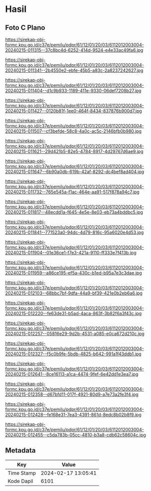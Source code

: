 # Hasil

## Foto C Plano

https://sirekap-obj-formc.kpu.go.id/c37e/pemilu/pdpr/61/12/01/20/03/6112012003004-20240215-011315--37c8bc4d-6252-414d-9524-e4e33ac49fa6.jpg

https://sirekap-obj-formc.kpu.go.id/c37e/pemilu/pdpr/61/12/01/20/03/6112012003004-20240215-011341--2b4550e2-ebfe-45b5-a83c-2a8237242627.jpg

https://sirekap-obj-formc.kpu.go.id/c37e/pemilu/pdpr/61/12/01/20/03/6112012003004-20240215-011404--d1c9b933-1189-411e-9330-06def7208b27.jpg

https://sirekap-obj-formc.kpu.go.id/c37e/pemilu/pdpr/61/12/01/20/03/6112012003004-20240215-011427--0120b81f-1ee0-464f-8434-837876b900d7.jpg

https://sirekap-obj-formc.kpu.go.id/c37e/pemilu/pdpr/61/12/01/20/03/6112012003004-20240215-011507--cf3befde-58c8-4a0c-ac5c-2146bfb0b980.jpg

https://sirekap-obj-formc.kpu.go.id/c37e/pemilu/pdpr/61/12/01/20/03/6112012003004-20240215-011621--29d421b5-82e5-4784-8917-4d29767d6ae9.jpg

https://sirekap-obj-formc.kpu.go.id/c37e/pemilu/pdpr/61/12/01/20/03/6112012003004-20240215-011647--6b90a0db-619b-42af-8292-dc4bef8ad404.jpg

https://sirekap-obj-formc.kpu.go.id/c37e/pemilu/pdpr/61/12/01/20/03/6112012003004-20240215-011732--765e545a-f1ac-464e-aa91-517f878a94c7.jpg

https://sirekap-obj-formc.kpu.go.id/c37e/pemilu/pdpr/61/12/01/20/03/6112012003004-20240215-011817--48ecdd1a-f645-4e5e-8e03-eb73a4bddbc5.jpg

https://sirekap-obj-formc.kpu.go.id/c37e/pemilu/pdpr/61/12/01/20/03/6112012003004-20240215-011841--771523a0-94dc-4d79-816c-95a6020e4d53.jpg

https://sirekap-obj-formc.kpu.go.id/c37e/pemilu/pdpr/61/12/01/20/03/6112012003004-20240215-011904--01e36ce1-f7e3-421a-9110-ff333e7f413b.jpg

https://sirekap-obj-formc.kpu.go.id/c37e/pemilu/pdpr/61/12/01/20/03/6112012003004-20240215-011959--a86ce195-ef5a-430c-b1ed-b95a7e3c3dae.jpg

https://sirekap-obj-formc.kpu.go.id/c37e/pemilu/pdpr/61/12/01/20/03/6112012003004-20240215-012103--68bbc7bf-9dfa-44a9-bf39-421e0b2eb6a6.jpg

https://sirekap-obj-formc.kpu.go.id/c37e/pemilu/pdpr/61/12/01/20/03/6112012003004-20240215-012220--fe63de31-b5ad-4aca-863f-3b82f6a3f43c.jpg

https://sirekap-obj-formc.kpu.go.id/c37e/pemilu/pdpr/61/12/01/20/03/6112012003004-20240215-012257--05816e29-9d2b-4531-a085-e0ca672d210c.jpg

https://sirekap-obj-formc.kpu.go.id/c37e/pemilu/pdpr/61/12/01/20/03/6112012003004-20240215-012327--f5c0b9fe-5bdb-4825-b642-991a1f43ddb1.jpg

https://sirekap-obj-formc.kpu.go.id/c37e/pemilu/pdpr/61/12/01/20/03/6112012003004-20240215-012641--8ce16113-a1ca-4474-9fef-6e42dd1e3ea7.jpg

https://sirekap-obj-formc.kpu.go.id/c37e/pemilu/pdpr/61/12/01/20/03/6112012003004-20240215-012358--d67bfd11-017f-4921-80d9-a7e73a2fe3f4.jpg

https://sirekap-obj-formc.kpu.go.id/c37e/pemilu/pdpr/61/12/01/20/03/6112012003004-20240215-012428--fe168e31-7ea3-4391-861d-8edc8b02b8f9.jpg

https://sirekap-obj-formc.kpu.go.id/c37e/pemilu/pdpr/61/12/01/20/03/6112012003004-20240215-012455--c5da783b-05cc-4810-b3a8-cdb62c58604c.jpg


## Metadata

| Key        | Value               |
| ---------- | ------------------- |
| Time Stamp | 2024-02-17 13:05:41 |
| Kode Dapil | 6101                |




